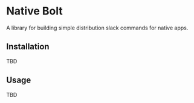 # Native Bolt

A library for building simple distribution slack commands for native apps.

## Installation

TBD

## Usage

TBD
